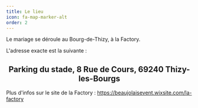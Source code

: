 ```yaml
---
title: Le lieu
icon: fa-map-marker-alt
order: 2
---
```


Le mariage se déroule au Bourg-de-Thizy, à la Factory.

L'adresse exacte est la suivante : 
<center><h2>Parking du stade, 8 Rue de Cours, 69240 Thizy-les-Bourgs</h2></center>

Plus d'infos sur le site de la Factory : https://beaujolaisevent.wixsite.com/la-factory
